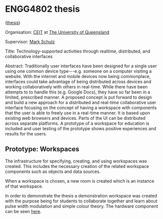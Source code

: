 ENGG4802 thesis
==================

([thesis](https://github.com/jesse-c/thesis))

Organisation: [CEIT](http://ceit.uq.edu.au) at [The University of Queensland](http://www.uq.edu.au)

Supervisor: [Mark Schulz](https://github.com/mschulz)

Title: Technology-supported activities through realtime, distributed, and collaborative interfaces

Abstract: Traditionally user interfaces have been designed for a single user using one common device type---e.g. someone on a computer visiting a website. With the internet and mobile devices now being commonplace, interfaces could take advantage of being distributed across devices and working collaboratively with others in real-time. While there have been attempts to to handle this (e.g. Google Docs), they have so far been in a limited, prescribed manner. A proposed concept is put forward to design and build a new approach for a distributed and real-time collaborative user interface focusing on the concept of having a workspace with components that the user is able to freely use in a real-time manner. It is based upon existing web browsers and devices. Parts of the UI can be distributed across separate platforms. A prototype of a workspace for education is included and user testing of the prototype shows positive experiences and results for the users.

Prototype: Workspaces
--------

The infrastructure for specifying, creating, and using workspaces was created. This includes the necessary creation of the related workspace components such as objects and data sources.

When a workspace is chosen, a new room is created which is an instance of that workspace.

In order to demonstrate the thesis a demonstration workspace was created with the purpose being for students to collaborate together and learn about pulse width modulation and simple colour theory. The hardware component can be seen [here](https://github.com/jesse-c/thesis-sensor).
